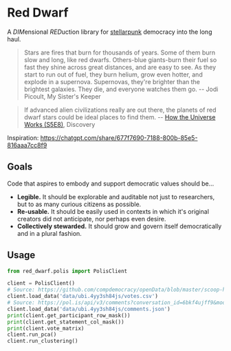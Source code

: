 # Red Dwarf

A <em>DIM</em>ensional <em>RED</em>uction library for [stellarpunk][] democracy into the long haul.

> Stars are fires that burn for thousands of years. Some of them burn slow and
> long, like red dwarfs. Others-blue giants-burn their fuel so fast they shine
> across great distances, and are easy to see. As they start to run out of
> fuel, they burn helium, grow even hotter, and explode in a supernova.
> Supernovas, they're brighter than the brightest galaxies. They die, and
> everyone watches them go. -- Jodi Picoult, My Sister's Keeper

> If advanced alien civilizations really are out there, the planets of red
> dwarf stars could be ideal places to find them. -- [How the Universe Works
> (S5E8)](https://youtu.be/3Lq-mI6lgmA?t=375), Discovery

Inspiration: https://chatgpt.com/share/677f7690-7188-800b-85e5-816aaa7cc8f9

## Goals

Code that aspires to embody and support democratic values should be...

- **Legible.** It should be explorable and auditable not just to researchers, but to as many curious citizens as possible.
- **Re-usable.** It should be easily used in contexts in which it's original creators did not anticipate, nor perhaps even desire.
- **Collectively stewarded.** It should grow and govern itself democratically and in a plural fashion.

## Usage

```py
from red_dwarf.polis import PolisClient

client = PolisClient()
# Source: https://github.com/compdemocracy/openData/blob/master/scoop-hivemind.ubi/votes.csv
client.load_data('data/ubi.4yy3sh84js/votes.csv')
# Source: https://pol.is/api/v3/comments?conversation_id=6bkf4ujff9&moderation=true&include_voting_patterns=true
client.load_data('data/ubi.4yy3sh84js/comments.json')
print(client.get_participant_row_mask())
print(client.get_statement_col_mask())
print(client.vote_matrix)
client.run_pca()
client.run_clustering()
```

<!-- Links -->
   [stellarpunk]: https://www.youtube.com/watch?v=opnkQVZrhAw
